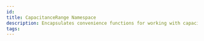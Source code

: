 ```yaml
---
id: 
title: CapacitanceRange Namespace
description: Encapsulates convenience functions for working with capacitance ranges.
tags:
---
```


